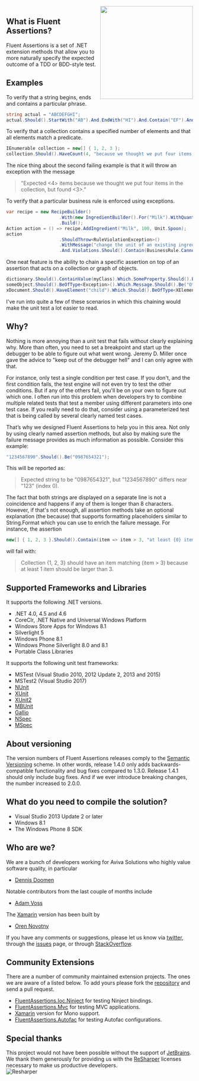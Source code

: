 ---
---
<img src="./images/logo.png" width="250" style="float:right">

## What is Fluent Assertions?

Fluent Assertions is a set of .NET extension methods that allow you to more naturally specify the expected outcome of a TDD or BDD-style test.

## Examples

To verify that a string begins, ends and contains a particular phrase.

```c#
string actual = "ABCDEFGHI";
actual.Should().StartWith("AB").And.EndWith("HI").And.Contain("EF").And.HaveLength(9);
```

To verify that a collection contains a specified number of elements and that all elements match a predicate.

```c#
IEnumerable collection = new[] { 1, 2, 3 };
collection.Should().HaveCount(4, "because we thought we put four items in the collection"))
```

The nice thing about the second failing example is that it will throw an exception with the message

> "Expected <4> items because we thought we put four items in the collection, but found <3>." 

To verify that a particular business rule is enforced using exceptions.

```c#
var recipe = new RecipeBuilder()
                    .With(new IngredientBuilder().For("Milk").WithQuantity(200, Unit.Milliliters))
                    .Build();
Action action = () => recipe.AddIngredient("Milk", 100, Unit.Spoon);
action
                    .ShouldThrow<RuleViolationException>()
                    .WithMessage("change the unit of an existing ingredient", ComparisonMode.Substring)
                    .And.Violations.Should().Contain(BusinessRule.CannotChangeIngredientQuanity);
```

One neat feature is the ability to chain a specific assertion on top of an assertion that acts on a collection or graph of objects.

```c#
dictionary.Should().ContainValue(myClass).Which.SomeProperty.Should().BeGreaterThan(0);
someObject.Should().BeOfType<Exception>().Which.Message.Should().Be("Other Message");
xDocument.Should().HaveElement("child").Which.Should().BeOfType<XElement>().And.HaveAttribute("attr", "1");
```

I've run into quite a few of these scenarios in which this chaining would make the unit test a lot easier to read.

## Why?

Nothing is more annoying than a unit test that fails without clearly explaining why. More than often, you need to set a breakpoint and start up the debugger to be able to figure out what went wrong. Jeremy D. Miller once gave the advice to "keep out of the debugger hell" and I can only agree with that.

For instance, only test a single condition per test case. If you don't, and the first condition fails, the test engine will not even try to test the other conditions. But if any of the others fail, you'll be on your own to figure out which one. I often run into this problem when developers try to combine multiple related tests that test a member using different parameters into one test case. If you really need to do that, consider using a parameterized test that is being called by several clearly named test cases.

That’s why we designed Fluent Assertions to help you in this area. Not only by using clearly named assertion methods, but also by making sure the failure message provides as much information as possible. Consider this example:

```c#
"1234567890".Should().Be("0987654321");
```

This will be reported as:

> Expected string to be
"0987654321", but
"1234567890" differs near "123" (index 0).

The fact that both strings are displayed on a separate line is not a coincidence and happens if any of them is longer than 8 characters. However, if that's not enough, all assertion methods take an optional explanation (the because) that supports formatting placeholders similar to String.Format which you can use to enrich the failure message. For instance, the assertion

```c#
new[] { 1, 2, 3 }.Should().Contain(item => item > 3, "at least {0} item should be larger than 3", 1);
```

will fail with:

> Collection {1, 2, 3} should have an item matching (item > 3) because at least 1 item should be larger than 3.

## Supported Frameworks and Libraries

It supports the following .NET versions.

*   .NET 4.0, 4.5 and 4.6
*   CoreClr, .NET Native and Universal Windows Platform
*   Windows Store Apps for Windows 8.1
*   Silverlight 5
*   Windows Phone 8.1
*   Windows Phone Silverlight 8.0 and 8.1
*   Portable Class Libraries

It supports the following unit test frameworks:

*   MSTest (Visual Studio 2010, 2012 Update 2, 2013 and 2015)
*   MSTest2 (Visual Studio 2017)
*   [NUnit](http://www.nunit.org/)
*   [XUnit](http://xunit.codeplex.com/)
*   [XUnit2](https://github.com/xunit/xunit/releases)
*   [MBUnit](http://code.google.com/p/mb-unit/)
*   [Gallio](http://code.google.com/p/mb-unit/)
*   [NSpec](http://nspec.org/)
*   [MSpec](https://github.com/machine/machine.specifications)

## About versioning

The version numbers of Fluent Assertions releases comply to the [Semantic Versioning](http://semver.org/) scheme. In other words, release 1.4.0 only adds backwards-compatible functionality and bug fixes compared to 1.3.0. Release 1.4.1 should only include bug fixes. And if we ever introduce breaking changes, the number increased to 2.0.0.

## What do you need to compile the solution?

* Visual Studio 2013 Update 2 or later
* Windows 8.1
* The Windows Phone 8 SDK

## Who are we?

We are a bunch of developers working for Aviva Solutions who highly value software quality, in particular

* [Dennis Doomen](https://twitter.com/ddoomen)  

Notable contributors from the last couple of months include

* [Adam Voss](https://github.com/vossad01)

The [Xamarin](https://github.com/onovotny/fluentassertions) version has been built by

* [Oren Novotny](https://twitter.com/onovotny)

If you have any comments or suggestions, please let us know via [twitter](https://twitter.com/search?q=fluentassertions&src=typd), through the [issues](https://github.com/dennisdoomen/FluentAssertions/issues) page, or through [StackOverflow](http://stackoverflow.com/questions/tagged/fluent-assertions).


## Community Extensions

There are a number of community maintained extension projects. The ones we are aware of a listed below. To add yours please fork the [repository](https://github.com/dennisdoomen/fluentassertions/tree/gh-pages) and send a pull request.

*   [FluentAssertions.Ioc.Ninject](https://github.com/kevinkuszyk/FluentAssertions.Ioc.Ninject) for testing Ninject bindings.
*   [FluentAssertions.Mvc](https://github.com/CaseyBurns/FluentAssertions.MVC) for testing MVC applications.
*   [Xamarin](https://github.com/onovotny/fluentassertions) version for Mono support.
*   [FluentAssertions.Autofac](https://github.com/awesome-inc/FluentAssertions.Autofac) for testing Autofac configurations.

## Special thanks

This project would not have been possible without the support of [JetBrains](http://www.jetbrains.com/). We thank them generously for providing us with the [ReSharper](http://www.jetbrains.com/resharper/) licenses necessary to make us productive developers.  
![Resharper](./images/logo_resharper.png)
